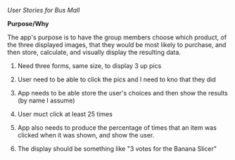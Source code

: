 *User Stories for Bus Mall*

**Purpose/Why**

The app's purpose is to have the group members choose which product, of the three displayed images, that they would be most likely to purchase, and then store, calculate, and visually display the resulting data.

1. Need three forms, same size, to display 3 up pics

2. User need to be able to click the pics and I need to kno that they did

3. App needs to be able store the user's choices and then show the results (by name I assume)

4. User muct click at least 25 times

5. App also needs to produce the percentage of times that an item was clicked when it was shown, and show the user.

6. The display should be something like "3 votes for the Banana Slicer"

